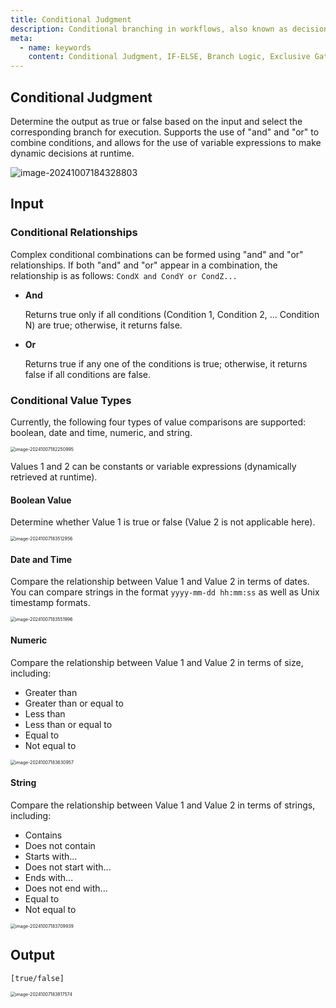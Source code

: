 ```yaml
---
title: Conditional Judgment
description: Conditional branching in workflows, also known as decision logic, implements IF-ELSE functionality that enables workflows to automatically select different execution paths based on specified conditions. This feature supports dynamic decision-making using variable expressions.
meta:
  - name: keywords
    content: Conditional Judgment, IF-ELSE, Branch Logic, Exclusive Gateway, Low-code, AI Workflow, Process Engine
---
```


## Conditional Judgment

Determine the output as true or false based on the input and select the corresponding branch for execution. Supports the use of "and" and "or" to combine conditions, and allows for the use of variable expressions to make dynamic decisions at runtime.

![image-20241007184328803](./img/if_condition.png)



## Input

### Conditional Relationships

Complex conditional combinations can be formed using "and" and "or" relationships. If both "and" and "or" appear in a combination, the relationship is as follows: `CondX and CondY or CondZ...`

- **And**

  Returns true only if all conditions (Condition 1, Condition 2, ... Condition N) are true; otherwise, it returns false.

- **Or**

  Returns true if any one of the conditions is true; otherwise, it returns false if all conditions are false.



### Conditional Value Types

Currently, the following four types of value comparisons are supported: boolean, date and time, numeric, and string.

<img src="./img/if_input_paramter_type.png" alt="image-20241007182250995" style="zoom:50%;" />



Values 1 and 2 can be constants or variable expressions (dynamically retrieved at runtime).

#### Boolean Value

Determine whether Value 1 is true or false (Value 2 is not applicable here).

<img src="./img/if_input_boolean.png" alt="image-20241007183512956" style="zoom:50%;" />



#### Date and Time

Compare the relationship between Value 1 and Value 2 in terms of dates. You can compare strings in the format `yyyy-mm-dd hh:mm:ss` as well as Unix timestamp formats.

<img src="./img/if_input_date_time.png" alt="image-20241007183551996" style="zoom:50%;" />



#### Numeric

Compare the relationship between Value 1 and Value 2 in terms of size, including:

- Greater than
- Greater than or equal to
- Less than
- Less than or equal to
- Equal to
- Not equal to

<img src="./img/if_input_number.png" alt="image-20241007183630957" style="zoom: 50%;" />

#### String

Compare the relationship between Value 1 and Value 2 in terms of strings, including:

- Contains
- Does not contain
- Starts with...
- Does not start with...
- Ends with...
- Does not end with...
- Equal to
- Not equal to



<img src="./img/if_input_string.png" alt="image-20241007183709939" style="zoom:50%;" />

## Output

```
[true/false]
```

<img src="./img/if_output.png" alt="image-20241007183817574" style="zoom: 50%;" />


